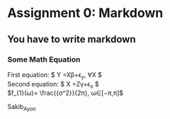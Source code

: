 # Assignment 0: Markdown
## You have to write markdown
### Some Math Equation

<p align="center">
                      
First  equation: $ Y =Xβ+ϵ<sub>y</sub>, ∀X $ <br>
Second equation: $ X =Zγ+ϵ<sub>x</sub> $  <br>
$f_{1}(ω)= \frac{{σ^2}}{2π}, ω∈[−π,π]$
                    
</p>     

Sakib<sub>Ayon</sub>
                    
                
                    


